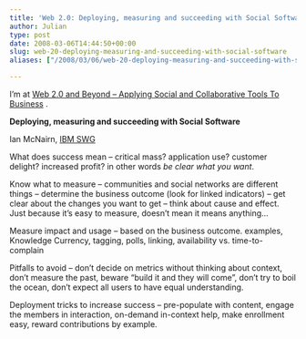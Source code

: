 ```yaml
---
title: 'Web 2.0: Deploying, measuring and succeeding with Social Software'
author: Julian
type: post
date: 2008-03-06T14:44:50+00:00
slug: web-20-deploying-measuring-and-succeeding-with-social-software 
aliases: ["/2008/03/06/web-20-deploying-measuring-and-succeeding-with-social-software"]

---
```

I’m at [Web 2.0 and Beyond &#8211; Applying Social and Collaborative Tools To Business][1] .

**Deploying, measuring and succeeding with Social Software**

Ian McNairn, [IBM SWG][2]

What does success mean &#8211; critical mass? application use? customer delight? increased profit? in other words _be clear what you want_.

Know what to measure &#8211; communities and social networks are different things &#8211; determine the business outcome (look for linked indicators) &#8211; get clear about the changes you want to get &#8211; think about cause and effect. Just because it&#8217;s easy to measure, doesn&#8217;t mean it means anything&#8230;

Measure impact and usage &#8211; based on the business outcome. examples, Knowledge Currency, tagging, polls, linking, availability vs. time-to-complain

Pitfalls to avoid &#8211; don&#8217;t decide on metrics without thinking about context, don&#8217;t measure the past, beware &#8220;build it and they will come&#8221;, don&#8217;t try to boil the ocean, don&#8217;t expect all users to have equal understanding.

Deployment tricks to increase success &#8211; pre-populate with content, engage the members in interaction, on-demand in-context help, make enrollment easy, reward contributions by example.

 [1]: https://www.focusbiz.co.uk/conferences/web2.0/
 [2]: https://www.ibm.com/software/lotus/products/connections
